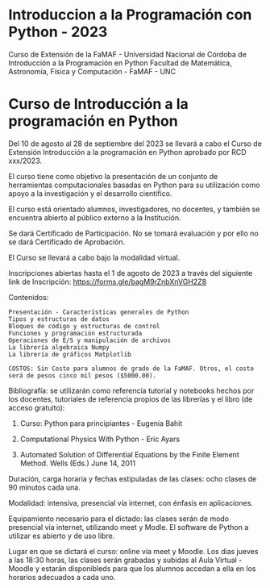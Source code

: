 # Introduccion a la Programación con Python - 2023
Curso de Extensión de la FaMAF - Universidad Nacional de Córdoba de Introducción a la Programación en Python
Facultad de Matemática, Astronomía, Física y Computación - FaMAF - UNC

# Curso de Introducción a la programación en Python

Del 10 de agosto al 28 de septiembre del 2023 se llevará a cabo el Curso de Extensión Introducción a la programación en Python aprobado por RCD xxx/2023. 

El curso tiene como objetivo la presentación de un conjunto de herramientas computacionales basadas en Python para su utilización como apoyo a la investigación y el desarrollo científico. 

El curso está orientado alumnos, investigadores, no docentes, y también se encuentra abierto al público externo a la Institución.

Se dará Certificado de Participación. No se tomará evaluación y por ello no se dará Certificado de Aprobación.

El Curso se llevará a cabo bajo la modalidad virtual.

Inscripciones abiertas hasta el 1 de agosto de 2023 a través del siguiente link de Inscripción:
https://forms.gle/bagM9rZnbXnVGH2Z8

Contenidos:

    Presentación - Características generales de Python
    Tipos y estructuras de datos
    Bloques de código y estructuras de control
    Funciones y programación estructurada
    Operaciones de E/S y manipulación de archivos
    La librería algebraica Numpy
    La librería de gráficos Matplotlib
    
    COSTOS: Sin Costo para alumnos de grado de la FaMAF. Otros, el costo será de pesos cinco mil pesos ($5000.00).
    
Bibliografía: se utilizarán como referencia tutorial y notebooks hechos por los docentes, tutoriales de referencia propios de las librerías y el libro (de acceso gratuito):

1. Curso: Python para principiantes - Eugenia Bahit

2. Computational Physics With Python - Eric Ayars

3. Automated Solution of Differential Equations by the Finite Element Method. Wells (Eds.) June 14, 2011

Duración, carga horaria y fechas estipuladas de las clases: ocho clases de 90 minutos cada una.

Modalidad: intensiva, presencial vía internet, con énfasis en aplicaciones.

Equipamiento necesario para el dictado: las clases serán de modo presencial vía internet, utilizando meet y Modle. El software de Python a utilizar es abierto y de uso libre.

Lugar en que se dictará el curso: online vía meet y Moodle.
Los dias jueves a las 18:30 horas, las clases serán grabadas y subidas al Aula Virtual - Moodle y estarán disponibleds para que los alumnos accedan a ella en los horarios adecuados a cada uno.
